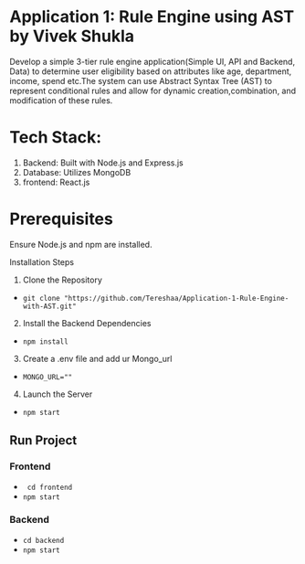 # Application 1: Rule Engine using AST by Vivek Shukla

Develop a simple 3-tier rule engine application(Simple UI, API and Backend, Data) to determine
user eligibility based on attributes like age, department, income, spend etc.The system can use
Abstract Syntax Tree (AST) to represent conditional rules and allow for dynamic
creation,combination, and modification of these rules.

# Tech Stack:

1. Backend: Built with Node.js and Express.js
2. Database: Utilizes MongoDB
3. frontend: React.js

# Prerequisites
Ensure Node.js and npm are installed.

Installation Steps
1. Clone the Repository
- `git clone "https://github.com/Tereshaa/Application-1-Rule-Engine-with-AST.git"`
2. Install the Backend Dependencies
- `npm install`
3. Create a .env file and add ur Mongo_url
- `MONGO_URL=""`
4. Launch the Server
 - `npm start`
## Run Project
### Frontend
- ` cd frontend`
- `npm start`
### Backend
- `cd backend`
- `npm start`
